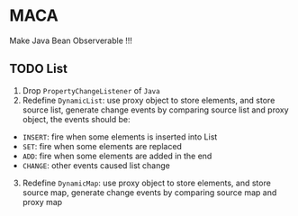 # MACA
Make Java Bean Observerable !!!

## TODO List
1. Drop `PropertyChangeListener` of `Java`
2. Redefine `DynamicList`: use proxy object to store elements, and store source list, generate change events by comparing source list and proxy object, the events should be:
  * `INSERT`: fire when some elements is inserted into List
  * `SET`: fire when some elements are replaced
  * `ADD`: fire when some elements are added in the end
  * `CHANGE`: other events caused list change
3. Redefine `DynamicMap`: use proxy object to store elements, and store source map, generate change events by comparing source map and proxy map
